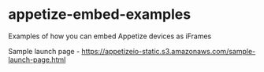 # appetize-embed-examples
Examples of how you can embed Appetize devices as iFrames

Sample launch page - <https://appetizeio-static.s3.amazonaws.com/sample-launch-page.html>
